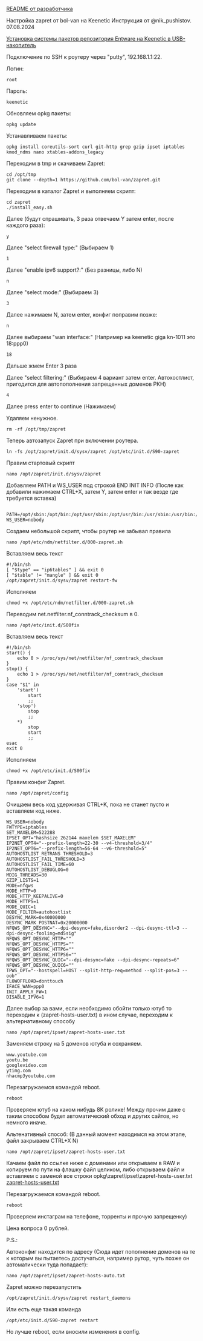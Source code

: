 [README от разработчика](https://github.com/nikrays/Zapret-on-Keenetic/blob/master/docs/readme.txt)

Настройка zapret от bol-van на Keenetic
Инструкция от @nik_pushistov. 07.08.2024

[Установка системы пакетов репозитория Entware на Keenetic в USB-накопитель](https://help.keenetic.com/hc/ru/articles/360021214160-%D0%A3%D1%81%D1%82%D0%B0%D0%BD%D0%BE%D0%B2%D0%BA%D0%B0-%D1%81%D0%B8%D1%81%D1%82%D0%B5%D0%BC%D1%8B-%D0%BF%D0%B0%D0%BA%D0%B5%D1%82%D0%BE%D0%B2-%D1%80%D0%B5%D0%BF%D0%BE%D0%B7%D0%B8%D1%82%D0%BE%D1%80%D0%B8%D1%8F-Entware-%D0%BD%D0%B0-USB-%D0%BD%D0%B0%D0%BA%D0%BE%D0%BF%D0%B8%D1%82%D0%B5%D0%BB%D1%8C)

Подключение по SSH к роутеру через "putty", 192.168.1.1:22.

Логин: 
```
root
```

Пароль: 
```
keenetic
```

Обновляем opkg пакеты:
```
opkg update
```

Устанавливаем пакеты:

```
opkg install coreutils-sort curl git-http grep gzip ipset iptables kmod_ndms nano xtables-addons_legacy
```

Переходим в tmp и скачиваем Zapret:
```
cd /opt/tmp
git clone --depth=1 https://github.com/bol-van/zapret.git
```

Переходим в каталог Zapret и выполняем скрипт:
```
cd zapret
./install_easy.sh
```

Далее (будут спрашивать, 3 раза отвечаем Y затем enter, после каждого раза):
```
y
```

Далее "select firewall type:" (Выбираем 1)
```
1
```

Далее "enable ipv6 support?:" (Без разницы, либо N)
```
n
```

Далее "select mode:" (Выбираем 3)
```
3
```

Далее нажимаем N, затем enter, конфиг поправим позже:
```
n
```

Далее выбираем "wan interface:" (Например на keenetic giga kn-1011 это 18:ppp0)
```
18
```

Дальше жмем Enter 3 раза

Далее "select filtering:" (Выбираем 4 вариант затем enter. Автохостлист, пригодится для автопополнения запрещенных доменов РКН)
```
4
```

Далее press enter to continue (Нажимаем)

Удаляем ненужное.
```
rm -rf /opt/tmp/zapret
```

Теперь автозапуск Zapret при включении роутера.
```
ln -fs /opt/zapret/init.d/sysv/zapret /opt/etc/init.d/S90-zapret
```

Правим стартовый скрипт
```
nano /opt/zapret/init.d/sysv/zapret
```

Добавляем PATH и WS_USER под строкой END INIT INFO (После как добавили нажимаем CTRL+X, затем Y, затем enter и так везде где требуется вставка)
```

PATH=/opt/sbin:/opt/bin:/opt/usr/sbin:/opt/usr/bin:/usr/sbin:/usr/bin:/sbin:/bin
WS_USER=nobody

```

Создаем небольшой скрипт, чтобы роутер не забывал правила
```
nano /opt/etc/ndm/netfilter.d/000-zapret.sh
```

Вставляем весь текст
```
#!/bin/sh
[ "$type" == "ip6tables" ] && exit 0
[ "$table" != "mangle" ] && exit 0
/opt/zapret/init.d/sysv/zapret restart-fw
```

Исполняем
```
chmod +x /opt/etc/ndm/netfilter.d/000-zapret.sh
```

Переводим net.netfilter.nf_conntrack_checksum в 0.
```
nano /opt/etc/init.d/S00fix
```

Вставляем весь текст
```
#!/bin/sh
start() {
    echo 0 > /proc/sys/net/netfilter/nf_conntrack_checksum
}
stop() {
    echo 1 > /proc/sys/net/netfilter/nf_conntrack_checksum
}
case "$1" in
    'start')
        start
        ;;
    'stop')
        stop
        ;;
    *)
        stop
        start
        ;;
esac
exit 0
```

Исполняем
```
chmod +x /opt/etc/init.d/S00fix
```

Правим конфиг Zapret.
```
nano /opt/zapret/config
```

Очищаем весь код удерживая CTRL+K, пока не станет пусто и вставляем код ниже.
```
WS_USER=nobody
FWTYPE=iptables
SET_MAXELEM=522288
IPSET_OPT="hashsize 262144 maxelem $SET_MAXELEM"
IP2NET_OPT4="--prefix-length=22-30 --v4-threshold=3/4"
IP2NET_OPT6="--prefix-length=56-64 --v6-threshold=5"
AUTOHOSTLIST_RETRANS_THRESHOLD=3
AUTOHOSTLIST_FAIL_THRESHOLD=3
AUTOHOSTLIST_FAIL_TIME=60
AUTOHOSTLIST_DEBUGLOG=0
MDIG_THREADS=30
GZIP_LISTS=1
MODE=nfqws
MODE_HTTP=0
MODE_HTTP_KEEPALIVE=0
MODE_HTTPS=1
MODE_QUIC=1
MODE_FILTER=autohostlist
DESYNC_MARK=0x40000000
DESYNC_MARK_POSTNAT=0x20000000
NFQWS_OPT_DESYNC="--dpi-desync=fake,disorder2 --dpi-desync-ttl=3 --dpi-desync-fooling=md5sig"
NFQWS_OPT_DESYNC_HTTP=""
NFQWS_OPT_DESYNC_HTTPS=""
NFQWS_OPT_DESYNC_HTTP6=""
NFQWS_OPT_DESYNC_HTTPS6=""
NFQWS_OPT_DESYNC_QUIC="--dpi-desync=fake --dpi-desync-repeats=6"
NFQWS_OPT_DESYNC_QUIC6=""
TPWS_OPT="--hostspell=HOST --split-http-req=method --split-pos=3 --oob"
FLOWOFFLOAD=donttouch
IFACE_WAN=ppp0
INIT_APPLY_FW=1
DISABLE_IPV6=1

```

Далее выбор за вами, если необходимо обойти только ютуб то переходим к (zapret-hosts-user.txt) в ином случае, переходим к альтернативному способу
```
nano /opt/zapret/ipset/zapret-hosts-user.txt
```

Заменяем строку на 5 доменов ютуба и сохраняем.
```
www.youtube.com
youtu.be
googlevideo.com
ytimg.com
nhacmp3youtube.com
```

Перезагружаемся командой reboot.
```
reboot
```

Проверяем ютуб на каком нибудь 8K ролике! Между прочим даже с таким способом будет автоматический обход и других сайтов, но немного иначе.

Альтенативный способ: (В данный момент находимся на этом этапе, файл закрываем CTRL+X N)
```
nano /opt/zapret/ipset/zapret-hosts-user.txt
```

Качаем файл по ссылке ниже с доменами или открываем в RAW и копируем по пути на флэшку файл целиком, либо открываем файл и вставляем с заменой все строки opkg\zapret\ipset\zapret-hosts-user.txt
[zapret-hosts-user.txt](https://github.com/nikrays/Zapret-on-Keenetic/blob/master/docs/zapret-hosts-user.txt)

Перезагружаемся командой reboot.
```
reboot
```

Проверяем инстаграм на телефоне, торренты и прочую запрещенку)

Цена вопроса 0 рублей.

P.S.:

Автоконфиг находится по адресу (Сюда идет пополнение доменов на те к которым вы пытаетесь достучаться, например рутор, чуть позже он автоматически туда попадает):
```
nano /opt/zapret/ipset/zapret-hosts-auto.txt
```

Zapret можно перезапустить
```
/opt/zapret/init.d/sysv/zapret restart_daemons
```

Или есть еще такая команда
```
/opt/etc/init.d/S90-zapret restart
```

Но лучше reboot, если вносили изменения в config.
